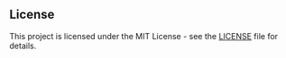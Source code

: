  ## License

This project is licensed under the MIT License - see the [LICENSE](LICENSE) file for details.
